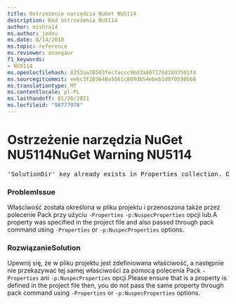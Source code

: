 ```yaml
---
title: Ostrzeżenie narzędzia NuGet NU5114
description: Kod ostrzeżenia NU5114
author: mishra14
ms.author: jodou
ms.date: 8/14/2018
ms.topic: reference
ms.reviewer: anangaur
f1_keywords:
- NU5114
ms.openlocfilehash: 8353aa705d3fecfaccc9bd3a607176d18d3501f4
ms.sourcegitcommit: ee6c3f203648a5561c809db54ebeb1d0f0598b68
ms.translationtype: MT
ms.contentlocale: pl-PL
ms.lasthandoff: 01/26/2021
ms.locfileid: "98777978"
---
```

# <a name="nuget-warning-nu5114"></a><span data-ttu-id="b6172-103">Ostrzeżenie narzędzia NuGet NU5114</span><span class="sxs-lookup"><span data-stu-id="b6172-103">NuGet Warning NU5114</span></span>
<pre>'SolutionDir' key already exists in Properties collection. Overriding value.</pre>

### <a name="issue"></a><span data-ttu-id="b6172-104">Problem</span><span class="sxs-lookup"><span data-stu-id="b6172-104">Issue</span></span>

<span data-ttu-id="b6172-105">Właściwość została określona w pliku projektu i przenoszona także przez polecenie Pack przy użyciu `-Properties` `-p:NuspecProperties` opcji lub.</span><span class="sxs-lookup"><span data-stu-id="b6172-105">A property was specified in the project file and also passed through pack command using `-Properties` or `-p:NuspecProperties` options.</span></span> 


### <a name="solution"></a><span data-ttu-id="b6172-106">Rozwiązanie</span><span class="sxs-lookup"><span data-stu-id="b6172-106">Solution</span></span>

<span data-ttu-id="b6172-107">Upewnij się, że w pliku projektu jest zdefiniowana właściwość, a następnie nie przekazywać tej samej właściwości za pomocą polecenia Pack `-Properties` ani `-p:NuspecProperties` opcji.</span><span class="sxs-lookup"><span data-stu-id="b6172-107">Please ensure that is a property is defined in the project file then, you do not pass the same property through pack command using `-Properties` or `-p:NuspecProperties` options.</span></span> 

